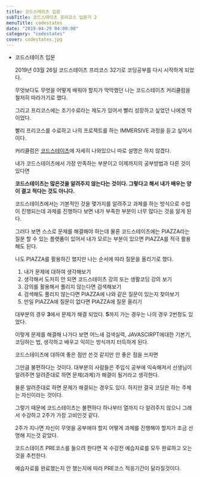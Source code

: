 ```yaml
---
title: 코드스테이츠 입문
subTitle: 코드스테이츠 프리코스 입문기 2
menuTitle: codestates
date: "2019-04-29 04:00:00"
category: "codestates"
cover: codestates.jpg
---
```


+ 코드스테이츠 입문

    2019년 03월 26일 코드스테이츠 프리코스 32기로 코딩공부를 다시 시작하게 되었다. 

    무엇보다도 무엇을 어떻게 배워야 할지가 막막했던 나는 코드스테이츠 커리큘럼을 철저히 따라가기로 했다. 

    그리고 프리코스에는 조기수료라는 제도가 있어서 빨리 성장하고 싶었던 나에겐 딱이었다.

    빨리 프리코스를 수료하고 나의 프로젝트를 하는 IMMERSIVE 과정을 듣고 싶어서이다.

    커리큘럼은 [코드스테이츠](https://www.codestates.com/#/courses/pre)에 자세히 나와있으니 따로 설명은 하지 않겠다.

    내가 코드스테이츠에서 가장 만족하는 부분이고 이제까지의 공부방법과 다른 것이 있다면

    **코드스테이츠는 많은것을 알려주지 않는다는 것이다. 그렇다고 해서 내가 배우는 양이 결고 적다는 것도 아니다.**

    코드스테이츠에서는 기본적인 것을 몇가지를 알려주고 과제를 하는 방식으로 수업이 진행되는데 과제를 진행하다 보면 내가 부족한 부분이 너무 많다는 것을 알게 된다. 

    그러다 보면 스스로 문제를 해결해야 하는데 물론 코드스테이츠에는 PIAZZA라는 질문 할 수 있는 플랫폼이 있어서 내가 모르는 부분이 있으면 PIAZZA를 적극 활용해도 된다. 

    나도 PIAZZA를 활용하긴 했지만 나는 순서에 따라 질문을 올리기로 했다.

    1. 내가 문제에 대하여 생각해보기
    2. 생각해서 도저히 안 되면 코드스테이츠 강의 또는 생활코딩 강의 보기
    3. 강의를 활용해서 풀리지 않는다면 검색해보기
    4. 검색해도 풀리지 않는다면 PIAZZA에 나와 같은 질문이 있는지 찾아보기
    5. 만일 PIAZZA에 질문이 없다면 PIAZZA에 질문 올리기

    대부분의 경우 **3**에서 문제가 해결 되었다. **5**까지 가는 경우는 나의 경우 2번정도 있었다.

    이렇게 문제를 해결해 나가다 보면 어느새 검색실력, JAVASCIRPT에대한 기본기, 코딩하는 법, 생각하고 배우고 익히는 방식까지 터득하게 된다.

    코드스테이츠에 대하여 좋은 점만 쓴것 같지만 안 좋은 점을 쓰자면

    그만큼 불편하다는 것이다. 대부분의 사람들은 주입식 공부에 익숙해져서 선생님이 알려주면 알려준대로 하면 문제(과제)가 해결이 될거라고 생각한다.

    물론 알려준대로 하면 문제가 해결되는 경우도 있다. 하지만 결국 코딩은 하는 주체는 자신이라는 것이다.

    그렇기 때문에 코드스테이츠는 불편하다 하나부터 열까지 다 알려주지 않으니 그래서 수강하고 2주가 가장 고비인것 같다.

    2주가 지나면 자신이 무엇을 공부애야 할지 어떻게 과제를 진행해야 할지가 조금 선명해 지는것 같았다.

    코드스테이츠 PRE코스를 들으려 한다면 꼭 수강전 예습자료를 모두 완료하고 오는것을 추천한다.

    예습자료를 완료했는지 안 했는지에 따라 PRE코스 적응기간이 달라질것이다.


